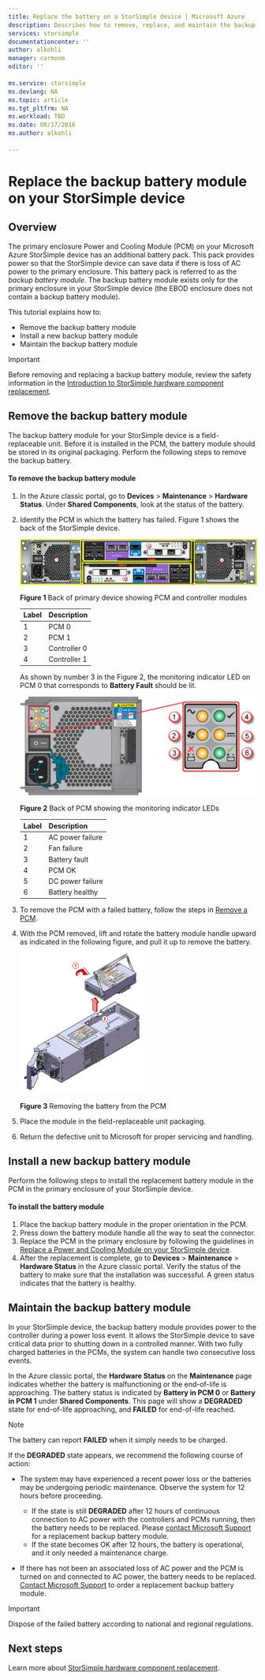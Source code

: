 ```yaml
---
title: Replace the battery on a StorSimple device | Microsoft Azure
description: Describes how to remove, replace, and maintain the backup battery module on your StorSimple device.
services: storsimple
documentationcenter: ''
author: alkohli
manager: carmonm
editor: ''

ms.service: storsimple
ms.devlang: NA
ms.topic: article
ms.tgt_pltfrm: NA
ms.workload: TBD
ms.date: 08/17/2016
ms.author: alkohli

---
```

# Replace the backup battery module on your StorSimple device
## Overview
The primary enclosure Power and Cooling Module (PCM) on your Microsoft Azure StorSimple device has an additional battery pack. This pack provides power so that the StorSimple device can save data if there is loss of AC power to the primary enclosure. This battery pack is referred to as the *backup battery module*. The backup battery module exists only for the primary enclosure in your StorSimple device (the EBOD enclosure does not contain a backup battery module). 

This tutorial explains how to:

* Remove the backup battery module 
* Install a new backup battery module
* Maintain the backup battery module

> [!IMPORTANT]
> Before removing and replacing a backup battery module, review the safety information in the [Introduction to StorSimple hardware component replacement](storsimple-hardware-component-replacement.md).
> 
> 

## Remove the backup battery module
The backup battery module for your StorSimple device is a field-replaceable unit. Before it is installed in the PCM, the battery module should be stored in its original packaging. Perform the following steps to remove the backup battery.

#### To remove the backup battery module
1. In the Azure classic portal, go to **Devices** > **Maintenance** > **Hardware Status**. Under **Shared Components**, look at the status of the battery.
2. Identify the PCM in which the battery has failed. Figure 1 shows the back of the StorSimple device.
   
    ![Backplane Of Device Primary Enclosure Modules](./media/storsimple-battery-replacement/IC740994.png)
   
    **Figure 1** Back of primary device showing PCM and controller modules
   
   | Label | Description |
   |:--- |:--- |
   | 1 |PCM 0 |
   | 2 |PCM 1 |
   | 3 |Controller 0 |
   | 4 |Controller 1 |
   
    As shown by number 3 in the Figure 2, the monitoring indicator LED on PCM 0 that corresponds to **Battery Fault** should be lit.
   
    ![Backplane Of Device PCM Monitoring Indicator LEDs](./media/storsimple-battery-replacement/IC740992.png)
   
    **Figure 2** Back of PCM showing the monitoring indicator LEDs
   
   | Label | Description |
   |:--- |:--- |
   | 1 |AC power failure |
   | 2 |Fan failure |
   | 3 |Battery fault |
   | 4 |PCM OK |
   | 5 |DC power failure |
   | 6 |Battery healthy |
3. To remove the PCM with a failed battery, follow the steps in [Remove a PCM](storsimple-power-cooling-module-replacement.md#remove-a-pcm).
4. With the PCM removed, lift and rotate the battery module handle upward as indicated in the following figure, and pull it up to remove the battery.
   
    ![Removing Battery From PCM](./media/storsimple-battery-replacement/IC741019.png)
   
    **Figure 3** Removing the battery from the PCM
5. Place the module in the field-replaceable unit packaging.
6. Return the defective unit to Microsoft for proper servicing and handling.

## Install a new backup battery module
Perform the following steps to install the replacement battery module in the PCM in the primary enclosure of your StorSimple device.

#### To install the battery module
1. Place the backup battery module in the proper orientation in the PCM.
2. Press down the battery module handle all the way to seat the connector.
3. Replace the PCM in the primary enclosure by following the guidelines in [Replace a Power and Cooling Module on your StorSimple device](storsimple-power-cooling-module-replacement.md).
4. After the replacement is complete, go to **Devices** > **Maintenance** > **Hardware Status** in the Azure classic portal. Verify the status of the battery to make sure that the installation was successful. A green status indicates that the battery is healthy.

## Maintain the backup battery module
In your StorSimple device, the backup battery module provides power to the controller during a power loss event. It allows the StorSimple device to save critical data prior to shutting down in a controlled manner. With two fully charged batteries in the PCMs, the system can handle two consecutive loss events.

In the Azure classic portal, the **Hardware Status** on the **Maintenance** page indicates whether the battery is malfunctioning or the end-of-life is approaching. The battery status is indicated by **Battery in PCM 0** or **Battery in PCM 1** under **Shared Components**. This page will show a **DEGRADED** state for end-of-life approaching, and **FAILED** for end-of-life reached. 

> [!NOTE]
> The battery can report **FAILED** when it simply needs to be charged.
> 
> 

If the **DEGRADED** state appears, we recommend the following course of action:

* The system may have experienced a recent power loss or the batteries may be undergoing periodic maintenance. Observe the system for 12 hours before proceeding.
  
  * If the state is still **DEGRADED** after 12 hours of continuous connection to AC power with the controllers and PCMs running, then the battery needs to be replaced. Please [contact Microsoft Support](storsimple-contact-microsoft-support.md) for a replacement backup battery module.
  * If the state becomes OK after 12 hours, the battery is operational, and it only needed a maintenance charge.
* If there has not been an associated loss of AC power and the PCM is turned on and connected to AC power, the battery needs to be replaced. [Contact Microsoft Support](storsimple-contact-microsoft-support.md) to order a replacement backup battery module.

> [!IMPORTANT]
> Dispose of the failed battery according to national and regional regulations. 
> 
> 

## Next steps
Learn more about [StorSimple hardware component replacement](storsimple-hardware-component-replacement.md).


